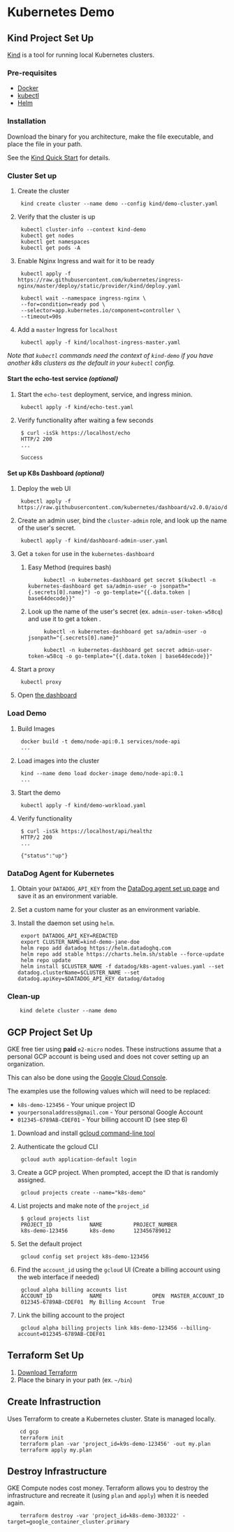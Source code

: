 # Kubernetes Demo

## Kind Project Set Up

[Kind](https://kind.sigs.k8s.io/) is a tool for running local Kubernetes clusters.

### Pre-requisites

* [Docker](https://docs.docker.com/get-docker/)
* [kubectl](https://kubernetes.io/docs/tasks/tools/install-kubectl/)
* [Helm](https://helm.sh/docs/intro/install/)

### Installation

Download the binary for you architecture, make the file executable, and place the file in your path.

See the [Kind Quick Start](https://kind.sigs.k8s.io/docs/user/quick-start/#installation) for details.

### Cluster Set up

1. Create the cluster

        kind create cluster --name demo --config kind/demo-cluster.yaml

2. Verify that the cluster is up

        kubectl cluster-info --context kind-demo
        kubectl get nodes
        kubectl get namespaces
        kubectl get pods -A

3. Enable Nginx Ingress and wait for it to be ready

        kubectl apply -f https://raw.githubusercontent.com/kubernetes/ingress-nginx/master/deploy/static/provider/kind/deploy.yaml

        kubectl wait --namespace ingress-nginx \
        --for=condition=ready pod \
        --selector=app.kubernetes.io/component=controller \
        --timeout=90s

4. Add a `master` Ingress for `localhost`

        kubectl apply -f kind/localhost-ingress-master.yaml

*Note that `kubectl` commands need the context of `kind-demo` if you have another k8s clusters as the default in your `kubectl` config.*

#### Start the echo-test service *(optional)*

1. Start the `echo-test` deployment, service, and ingress minion.

        kubectl apply -f kind/echo-test.yaml

2. Verify functionality after waiting a few seconds

        $ curl -isSk https://localhost/echo
        HTTP/2 200 
        ...

        Success

#### Set up K8s Dashboard  *(optional)*

1. Deploy the web UI

        kubectl apply -f https://raw.githubusercontent.com/kubernetes/dashboard/v2.0.0/aio/deploy/recommended.yaml

2. Create an admin user, bind the `cluster-admin` role, and look up the name of the user's secret.

        kubectl apply -f kind/dashboard-admin-user.yaml

3. Get a `token` for use in the `kubernetes-dashboard`

    1. Easy Method (requires bash)

                kubectl -n kubernetes-dashboard get secret $(kubectl -n kubernetes-dashboard get sa/admin-user -o jsonpath="{.secrets[0].name}") -o go-template="{{.data.token | base64decode}}"

    2. Look up the name of the user's secret (ex. `admin-user-token-w58cq`) and use it to get a token .

                kubectl -n kubernetes-dashboard get sa/admin-user -o jsonpath="{.secrets[0].name}"

                kubectl -n kubernetes-dashboard get secret admin-user-token-w58cq -o go-template="{{.data.token | base64decode}}"

4. Start a proxy

        kubectl proxy

5. Open [the dashboard](http://localhost:8001/api/v1/namespaces/kubernetes-dashboard/services/https:kubernetes-dashboard:/proxy/)

### Load Demo

1. Build Images

        docker build -t demo/node-api:0.1 services/node-api
        ...

2. Load images into the cluster

        kind --name demo load docker-image demo/node-api:0.1
        ...

3. Start the demo

        kubectl apply -f kind/demo-workload.yaml

4. Verify functionality

        $ curl -isSk https://localhost/api/healthz
        HTTP/2 200
        ...

        {"status":"up"}

### DataDog Agent for Kubernetes

1. Obtain your `DATADOG_API_KEY` from the [DataDog agent set up page](https://app.datadoghq.com/account/settings#agent/kubernetes) and save it as an environment variable.
2. Set a custom name for your cluster as an environment variable.
3. Install the daemon set using `helm`.

        export DATADOG_API_KEY=REDACTED
        export CLUSTER_NAME=kind-demo-jane-doe
        helm repo add datadog https://helm.datadoghq.com
        helm repo add stable https://charts.helm.sh/stable --force-update
        helm repo update
        helm install $CLUSTER_NAME -f datadog/k8s-agent-values.yaml --set datadog.clusterName=$CLUSTER_NAME --set datadog.apiKey=$DATADOG_API_KEY datadog/datadog 

### Clean-up

        kind delete cluster --name demo

## GCP Project Set Up

GKE free tier using **paid** `e2-micro` nodes. These instructions assume that a personal GCP account is being used and does not cover setting up an organization.

This can also be done using the [Google Cloud Console](https://cloud.google.com/).

The examples use the following values which will need to be replaced:

* `k8s-demo-123456` - Your unique project ID
* `yourpersonaladdress@gmail.com` - Your personal Google Account
* `012345-6789AB-CDEF01` - Your billing account ID (see step 6)

1. Download and install [gcloud command-line tool](https://cloud.google.com/sdk/gcloud)
2. Authenticate the gcloud CLI

        gcloud auth application-default login
3. Create a GCP project. When prompted, accept the ID that is randomly assigned.

        gcloud projects create --name="k8s-demo"
4. List projects and make note of the `project_id`

        $ gcloud projects list
        PROJECT_ID            NAME          PROJECT_NUMBER
        k8s-demo-123456       k8s-demo      123456789012
5. Set the default project

        gcloud config set project k8s-demo-123456

6. Find the `account_id` using the `gcloud` UI (Create a billing account using the web interface if needed)

        gcloud alpha billing accounts list
        ACCOUNT_ID            NAME                OPEN  MASTER_ACCOUNT_ID
        012345-6789AB-CDEF01  My Billing Account  True

7. Link the billing account to the project

        gcloud alpha billing projects link k8s-demo-123456 --billing-account=012345-6789AB-CDEF01

## Terraform Set Up

1. [Download Terraform](https://www.terraform.io/downloads.html)
2. Place the binary in your path (ex. `~/bin`)

## Create Infrastruction

Uses Terraform to create a Kubernetes cluster. State is managed locally.

        cd gcp
        terraform init
        terraform plan -var 'project_id=k9s-demo-123456' -out my.plan
        terraform apply my.plan

## Destroy Infrastructure

GKE Compute nodes cost money. Terraform allows you to destroy the infrastructure and recreate it (using `plan` and `apply`) when it is needed again.

        terraform destroy -var 'project_id=k8s-demo-303322' -target=google_container_cluster.primary
